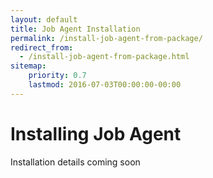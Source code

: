 ```yaml
---
layout: default
title: Job Agent Installation
permalink: /install-job-agent-from-package/
redirect_from:
  - /install-job-agent-from-package.html
sitemap:
    priority: 0.7
    lastmod: 2016-07-03T00:00:00-00:00
---
```


# <i class="fa fa-cloud-download"></i> Installing Job Agent

Installation details coming soon